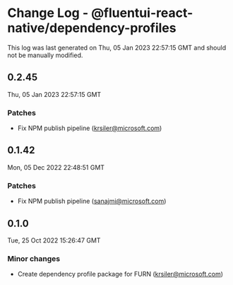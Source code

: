 # Change Log - @fluentui-react-native/dependency-profiles

This log was last generated on Thu, 05 Jan 2023 22:57:15 GMT and should not be manually modified.

<!-- Start content -->

## 0.2.45

Thu, 05 Jan 2023 22:57:15 GMT

### Patches

- Fix NPM publish pipeline (krsiler@microsoft.com)

## 0.1.42

Mon, 05 Dec 2022 22:48:51 GMT

### Patches

- Fix NPM publish pipeline (sanajmi@microsoft.com)

## 0.1.0

Tue, 25 Oct 2022 15:26:47 GMT

### Minor changes

- Create dependency profile package for FURN (krsiler@microsoft.com)
